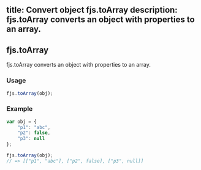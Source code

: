 title: Convert object fjs.toArray
description: fjs.toArray converts an object with properties to an array.
---

## fjs.toArray

fjs.toArray converts an object with properties to an array.

### Usage

```js
fjs.toArray(obj);
```

### Example

```js
var obj = {
    "p1": "abc",
    "p2": false,
    "p3": null
};

fjs.toArray(obj);
// => [["p1", "abc"], ["p2", false], ["p3", null]]
```
